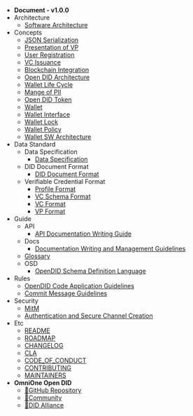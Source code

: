 - **Document - v1.0.0**
- Architecture
    - [Software Architecture](/V1.0.0/docs/architecture/Software%20Architecture.md)
- Concepts
    - [JSON Serialization](/V1.0.0/docs/concepts/JSON_serialization.md)
    - [Presentation of VP](/V1.0.0/docs/concepts/Presentation%20of%20VP.md)
    - [User Registration](/V1.0.0/docs/concepts/User%20Registration.md)
    - [VC Issuance](/V1.0.0/docs/concepts/VC%20Issuance.md)
    - [Blockchain Integration](/V1.0.0/docs/concepts/blockchain_access.md)
    - [Open DID Architecture](/V1.0.0/docs/concepts/components.md)
    - [Wallet Life Cycle](/V1.0.0/docs/concepts/life_cycle.md)
    - [Mange of PII](/V1.0.0/docs/concepts/manage_pii.md)
    - [Open DID Token](/V1.0.0/docs/concepts/token.md)
    - [Wallet](/V1.0.0/docs/concepts/wallet.md)
    - [Wallet Interface](/V1.0.0/docs/concepts/wallet_interface.md)
    - [Wallet Lock](/V1.0.0/docs/concepts/wallet_lock_policy.md)
    - [Wallet Policy](/V1.0.0/docs/concepts/wallet_policy.md)
    - [Wallet SW Architecture](/V1.0.0/docs/concepts/wallet_sw_architecture.md)
- Data Standard
    - Data Specification
      - [Data Specification](/V1.0.0/docs/data%20standard/data%20specification/Data%20Specification.md)
    - DID Document Format
      - [DID Document Format](/V1.0.0/docs/data%20standard/did%20document%20format/DID%20Document%20format.md)
    - Verifiable Credential Format
      - [Profile Format](/V1.0.0/docs/data%20standard/verifiable%20credential%20format/Profile%20format.md)
      - [VC Schema Format](/V1.0.0/docs/data%20standard/verifiable%20credential%20format/VC%20Schema%20format.md)
      - [VC Format](/V1.0.0/docs/data%20standard/verifiable%20credential%20format/VC%20format.md)
      - [VP Format](/V1.0.0/docs/data%20standard/verifiable%20credential%20format/VP%20format.md)
- Guide
    - API
      - [API Documentation Writing Guide](/V1.0.0/docs/guide/api/API%20Documentation%20Writing%20Guide.md)
    - Docs
      - [Documentation Writing and Management Guidelines](/V1.0.0/docs/guide/docs/write_document_guide.md)
    - [Glossary](/V1.0.0/docs/guide/glossary.md)
    - OSD
      - [OpenDID Schema Definition Language](/V1.0.0/docs/guide/osd/OpenDID%20Schema%20Definition%20Language.md)
- Rules
    - [OpenDID Code Application Guidelines](/V1.0.0/docs/rules/coding_style.md)
    - [Commit Message Guidelines](/V1.0.0/docs/rules/git_code_commit_rule.md)
- Security
    - [MitM](/V1.0.0/docs/security/MitM.md)
    - [Authentication and Secure Channel Creation](/V1.0.0/docs/security/authentication.md)
- Etc
  - [README](/V1.0.0/README.md)
  - [ROADMAP](/V1.0.0/ROADMAP.md) 
  - [CHANGELOG](/V1.0.0/CHANGELOG.md)
  - [CLA](/V1.0.0/CLA.md)
  - [CODE_OF_CONDUCT](/V1.0.0/CODE_OF_CONDUCT.md)
  - [CONTRIBUTING](/V1.0.0/CONTRIBUTING.md)
  - [MAINTAINERS](/V1.0.0/MAINTAINERS.md)
- **OmniOne Open DID**
  - [:small_orange_diamond:GitHub Repository](javascript:window.open('https://github.com/OmniOneID'))
  - [:small_orange_diamond:Community](javascript:window.open('https://opendid.omnione.net/community'))
  - [:small_orange_diamond:DID Alliance](javascript:window.open('https://www.didalliance.org'))
